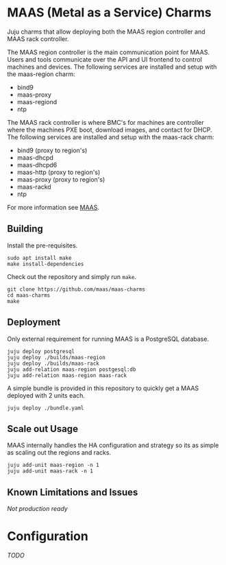 # MAAS (Metal as a Service) Charms

Juju charms that allow deploying both the MAAS region controller and MAAS rack
controller.

The MAAS region controller is the main communication point for MAAS. Users and
tools communicate over the API and UI frontend to control machines and devices.
The following services are installed and setup with the maas-region charm:

* bind9
* maas-proxy
* maas-regiond
* ntp

The MAAS rack controller is where BMC's for machines are controller where the
machines PXE boot, download images, and contact for DHCP. The following
services are installed and setup with the maas-rack charm:

* bind9 (proxy to region's)
* maas-dhcpd
* maas-dhcpd6
* maas-http (proxy to region's)
* maas-proxy (proxy to region's)
* maas-rackd
* ntp

For more information see [MAAS]((https://maas.io)).

## Building

Install the pre-requisites.

```
sudo apt install make
make install-dependencies
```

Check out the repository and simply run `make`.

```
git clone https://github.com/maas/maas-charms
cd maas-charms
make
```

## Deployment

Only external requirement for running MAAS is a PostgreSQL database.

```
juju deploy postgresql
juju deploy ./builds/maas-region
juju deploy ./builds/maas-rack
juju add-relation maas-region postgesql:db
juju add-relation maas-region maas-rack
```

A simple bundle is provided in this repository to quickly get a MAAS deployed
with 2 units each.

```
juju deploy ./bundle.yaml
```

## Scale out Usage

MAAS internally handles the HA configuration and strategy so its as simple
as scaling out the regions and racks.

```
juju add-unit maas-region -n 1
juju add-unit maas-rack -n 1
```

## Known Limitations and Issues

*Not production ready*

# Configuration

*TODO*

